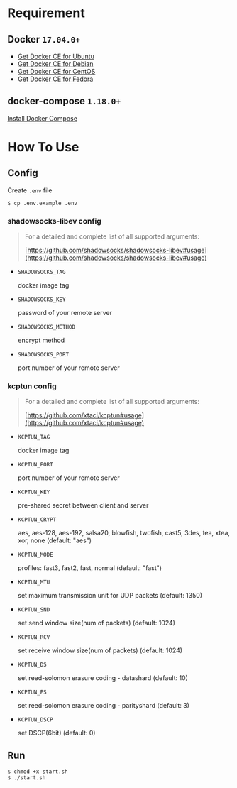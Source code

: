 # Requirement

## Docker `17.04.0+`

- [Get Docker CE for Ubuntu](https://docs.docker.com/install/linux/docker-ce/ubuntu/)
- [Get Docker CE for Debian](https://docs.docker.com/install/linux/docker-ce/debian/)
- [Get Docker CE for CentOS](https://docs.docker.com/install/linux/docker-ce/centos/)
- [Get Docker CE for Fedora](https://docs.docker.com/install/linux/docker-ce/fedora/)

## docker-compose `1.18.0+`

[Install Docker Compose](https://docs.docker.com/compose/install/#install-compose)

# How To Use

## Config

Create `.env` file

```
$ cp .env.example .env
```

### shadowsocks-libev config

> For a detailed and complete list of all supported arguments:
>
>[https://github.com/shadowsocks/shadowsocks-libev#usage](https://github.com/shadowsocks/shadowsocks-libev#usage)

* `SHADOWSOCKS_TAG`
    
    docker image tag

* `SHADOWSOCKS_KEY`

    password of your remote server

* `SHADOWSOCKS_METHOD`

    encrypt method

* `SHADOWSOCKS_PORT`

    port number of your remote server

### kcptun config

> For a detailed and complete list of all supported arguments:
>
>[https://github.com/xtaci/kcptun#usage](https://github.com/xtaci/kcptun#usage)

* `KCPTUN_TAG`

    docker image tag

* `KCPTUN_PORT`

    port number of your remote server

* `KCPTUN_KEY`

    pre-shared secret between client and server

* `KCPTUN_CRYPT`

    aes, aes-128, aes-192, salsa20, blowfish, twofish, cast5, 3des, tea, xtea, xor, none (default: "aes")

* `KCPTUN_MODE`

    profiles: fast3, fast2, fast, normal (default: "fast")

* `KCPTUN_MTU`

    set maximum transmission unit for UDP packets (default: 1350)

* `KCPTUN_SND`

    set send window size(num of packets) (default: 1024)

* `KCPTUN_RCV`

    set receive window size(num of packets) (default: 1024)

* `KCPTUN_DS`

    set reed-solomon erasure coding - datashard (default: 10)

* `KCPTUN_PS`

    set reed-solomon erasure coding - parityshard (default: 3)

* `KCPTUN_DSCP`

    set DSCP(6bit) (default: 0)

## Run

```
$ chmod +x start.sh
$ ./start.sh
```